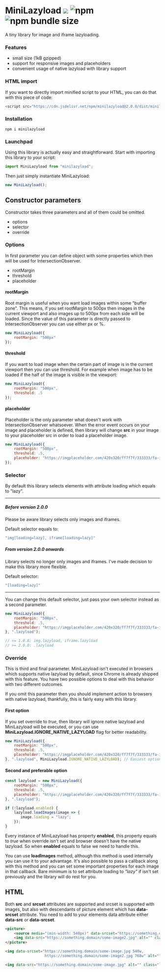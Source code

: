 # MiniLazyload [![](https://data.jsdelivr.com/v1/package/npm/minilazyload/badge?style=rounded)](https://www.jsdelivr.com/package/npm/minilazyload) ![npm](https://img.shields.io/npm/dm/minilazyload) ![npm bundle size](https://img.shields.io/bundlephobia/min/minilazyload)

A tiny library for image and iframe lazyloading.

### Features

- small size (1kB gzipped)
- support for responsive images and placeholders
- convenient usage of native lazyload with library support

### HTML import

If you want to directly import minified script to your HTML, you can do that with this piece of code:

```js
<script src="https://cdn.jsdelivr.net/npm/minilazyload@2.0.0/dist/minilazyload.min.js"></script>
```

### Installation

```
npm i minilazyload
```

### Launchpad

Using this library is actually easy and straightforward. Start with importing this library to your script:

```js
import MiniLazyload from "minilazyload";
```

Then just simply instantiate MiniLazyload:

```js
new MiniLazyload();
```

## Constructor parameters

Constructor takes three parameters and all of them could be omitted.

- options
- selector
- override

### Options

In first parameter you can define object with some properties which then will be used for IntersectionObserver.

- rootMargin
- threshold
- placeholder

#### rootMargin

Root margin is useful when you want load images within some "buffer zone". This means, if you set rootMargin to 500px
then images in the current viewport and also images up to 500px from each side will be loaded. 
Since the value of this parameter is directly passed to IntersectionObserver you can use either px or %.

```js
new MiniLazyload({
    rootMargin: "500px"
});
```

#### threshold

If you want to load image when the certain part of image is in the current viewport then you can use threshold.
For example when image has to be loaded if the half of the image is visible in the viewport:

```js
new MiniLazyload({
    rootMargin: "500px",
    threshold: .5
});
```

#### placeholder

Placeholder is the only parameter what doesn't work with IntersectionObserver whatsoever. When the error event occurs
on your image and placeholder is defined, then library will change **src** in your image to your placeholder src
in order to load a placeholder image.

```js
new MiniLazyload({
    rootMargin: "500px",
    threshold: .5,
    placeholder: "https://imgplaceholder.com/420x320/ff7f7f/333333/fa-image"
});
```

### Selector

By default this library selects elements with attribute loading which equals to "lazy". 
___
##### Before version 2.0.0
Please be aware library selects only images and iframes.

Default selector equals to:

```js
"img[loading=lazy], iframe[loading=lazy]"
```

##### From version 2.0.0 onwards

Library selects no longer only images and iframes.
I've made decision to make this library more flexible.

Default selector:

```js
"[loading=lazy]"
```
___

You can change this default selector, just pass your own selector instead as a second parameter.

```js
new MiniLazyload({
    rootMargin: "500px",
    threshold: .5,
    placeholder: "https://imgplaceholder.com/420x320/ff7f7f/333333/fa-image"
}, ".lazyload"); 

// <= 1.0.8: img.lazyload, iframe.lazyload
// >= 2.0.0: .lazyload
```

### Override

This is third and final parameter. MiniLazyload isn't executed in browsers which supports native lazyload by default,
since Chrome is already shipped with this feature. You have two possible options to deal with this behavior with two different outcomes.

If you omit this parameter then you should implement
action to browsers with native lazyload, thankfully, this is fairly easy with this library.

#### First option

If you set override to *true*, then library will ignore native lazyload and MiniLazyload will be executed, or you can use
**MiniLazyload.IGNORE_NATIVE_LAZYLOAD** flag for better readability. 

```js
new MiniLazyload({
    rootMargin: "500px",
    threshold: .5,
    placeholder: "https://imgplaceholder.com/420x320/ff7f7f/333333/fa-image"
}, ".lazyload", MiniLazyload.IGNORE_NATIVE_LAZYLOAD); // Easiest option
```

#### Second and preferable option

```js
const lazyload = new MiniLazyload({
    rootMargin: "500px",
    threshold: .5,
    placeholder: "https://imgplaceholder.com/420x320/ff7f7f/333333/fa-image"
}, ".lazyload");

if (!lazyload.enabled) {
    lazyload.loadImages(image => {
       image.loading = "lazy";
    });
}
```

Every instance of MiniLazyload has property **enabled**, this property equals to *true* when override isn't set
and browser doesn't have the native lazyload. So when **enabled** equals to false we need to handle this.

You can use **loadImages** method, although this method is used internally you can use it to your advantage. It's
also possible to pass a callback along with this method and you can set some important properties for each image in that callback.
Bare minimum is to set attribute loading to *"lazy"* if isn't set previously and the library will do rest for you.

## HTML
Both **src** and **srcset** attributes are supported and srcset is supported with images,
but also with descendants of picture element which has **data-srcset** attribute.
You need to add to your elements data attribute either **data-src** or **data-srcset**.

```html
<picture>
    <source media="(min-width: 540px)" data-srcset="https://something.domain/some-image.jpg">
    <img data-src="https://something.domain/some-image2.jpg" alt="" class="lazyload">
</picture>
```

```html
<img data-srcset="https://something.domain/some-image.jpg 540w,
                  https://something.domain/some-image2.jpg 768w" alt="" class="lazyload"
```

```html
<img data-src="https://something.domain/some-image.jpg" alt="" class="lazyload">
```
